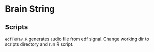 # Brain String

## Scripts

`edfToWav.R` generates audio file from edf signal. Change working dir to scripts directory and run R script.
